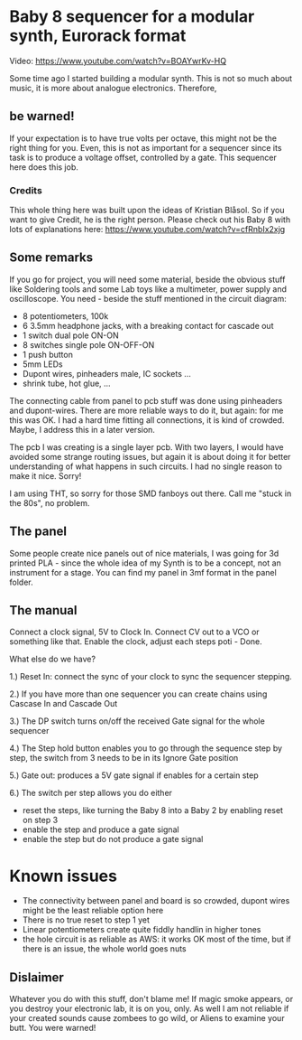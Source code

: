 # Baby 8 sequencer for a modular synth, Eurorack format

Video: https://www.youtube.com/watch?v=BOAYwrKv-HQ

Some time ago I started building a modular synth. This is not so much about music, it is more about analogue electronics. Therefore, 

## be warned!
If your expectation is to have true volts per octave, this might not be the right thing for you. Even, this is not as important for a sequencer since its task is to produce a voltage offset, controlled by a gate. This sequencer here does this job.

### Credits

This whole thing here was built upon the ideas of Kristian Blåsol. So if you want to give Credit, he is the right person. Please check out his Baby 8 with lots of explanations here: https://www.youtube.com/watch?v=cfRnbIx2xjg

## Some remarks

If you go for project, you will need some material, beside the obvious stuff like Soldering tools and some Lab toys like a multimeter, power supply and oscilloscope. You need - beside the stuff mentioned in the circuit diagram:

- 8 potentiometers, 100k
- 6 3.5mm headphone jacks, with a breaking contact for cascade out
- 1 switch dual pole ON-ON
- 8 switches single pole ON-OFF-ON
- 1 push button
- 5mm LEDs
- Dupont wires, pinheaders male, IC sockets ...
- shrink tube, hot glue, ...

The connecting cable from panel to pcb stuff was done using pinheaders and dupont-wires. There are more reliable ways to do it, but again: for me this was OK. I had a hard time fitting all connections, it is kind of crowded. Maybe, I address this in a later version. 

The pcb I was creating is a single layer pcb. With two layers, I would have avoided some strange routing issues, but again it is about doing it for better understanding of what happens in such circuits. I had no single reason to make it nice. Sorry!

I am using THT, so sorry for those SMD fanboys out there. Call me "stuck in the 80s", no problem.

## The panel

Some people create nice panels out of nice materials, I was going for 3d printed PLA - since the whole idea of my Synth is to be a concept, not an instrument for a stage. You can find my panel in 3mf format in the panel folder. 

## The manual

Connect a clock signal, 5V to Clock In. Connect CV out to a VCO or something like that. Enable the clock, adjust each steps poti - Done.

What else do we have?

1.) Reset In: connect the sync of your clock to sync the sequencer stepping. 

2.) If you have more than one sequencer you can create chains using Cascase In and Cascade Out

3.) The DP switch turns on/off the received Gate signal for the whole sequencer

4.) The Step hold button enables you to go through the sequence step by step, the switch from 3 needs to be in its Ignore Gate position

5.) Gate out: produces a 5V gate signal if enables for a certain step

6.) The switch per step allows you do either
- reset the steps, like turning the Baby 8 into a Baby 2 by enabling reset on step 3
- enable the step and produce a gate signal 
- enable the step but do not produce a gate signal

# Known issues

- The connectivity between panel and board is so crowded, dupont wires might be the least reliable option here
- There is no true reset to step 1 yet
- Linear potentiometers create quite fiddly handlin in higher tones
- the hole circuit is as reliable as AWS: it works OK most of the time, but if there is an issue, the whole world goes nuts


## Dislaimer

Whatever you do with this stuff, don't blame me! If magic smoke appears, or you destroy your electronic lab, it is on you, only. As well I am not reliable if your created sounds cause zombees to go wild, or Aliens to examine your butt. You were warned!
